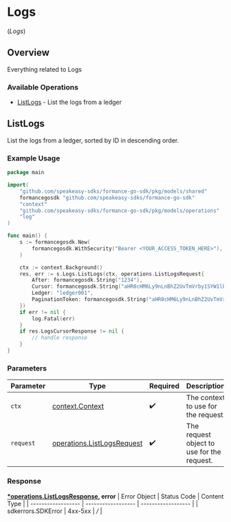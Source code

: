 # Logs
(*Logs*)

## Overview

Everything related to Logs

### Available Operations

* [ListLogs](#listlogs) - List the logs from a ledger

## ListLogs

List the logs from a ledger, sorted by ID in descending order.

### Example Usage

```go
package main

import(
	"github.com/speakeasy-sdks/formance-go-sdk/pkg/models/shared"
	formancegosdk "github.com/speakeasy-sdks/formance-go-sdk"
	"context"
	"github.com/speakeasy-sdks/formance-go-sdk/pkg/models/operations"
	"log"
)

func main() {
    s := formancegosdk.New(
        formancegosdk.WithSecurity("Bearer <YOUR_ACCESS_TOKEN_HERE>"),
    )

    ctx := context.Background()
    res, err := s.Logs.ListLogs(ctx, operations.ListLogsRequest{
        After: formancegosdk.String("1234"),
        Cursor: formancegosdk.String("aHR0cHM6Ly9nLnBhZ2UvTmVrby1SYW1lbj9zaGFyZQ=="),
        Ledger: "ledger001",
        PaginationToken: formancegosdk.String("aHR0cHM6Ly9nLnBhZ2UvTmVrby1SYW1lbj9zaGFyZQ=="),
    })
    if err != nil {
        log.Fatal(err)
    }
    if res.LogsCursorResponse != nil {
        // handle response
    }
}
```

### Parameters

| Parameter                                                                    | Type                                                                         | Required                                                                     | Description                                                                  |
| ---------------------------------------------------------------------------- | ---------------------------------------------------------------------------- | ---------------------------------------------------------------------------- | ---------------------------------------------------------------------------- |
| `ctx`                                                                        | [context.Context](https://pkg.go.dev/context#Context)                        | :heavy_check_mark:                                                           | The context to use for the request.                                          |
| `request`                                                                    | [operations.ListLogsRequest](../../pkg/models/operations/listlogsrequest.md) | :heavy_check_mark:                                                           | The request object to use for the request.                                   |


### Response

**[*operations.ListLogsResponse](../../pkg/models/operations/listlogsresponse.md), error**
| Error Object       | Status Code        | Content Type       |
| ------------------ | ------------------ | ------------------ |
| sdkerrors.SDKError | 4xx-5xx            | */*                |

